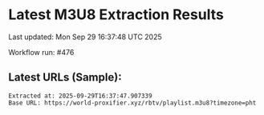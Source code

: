 # Latest M3U8 Extraction Results

Last updated: Mon Sep 29 16:37:48 UTC 2025

Workflow run: #476

## Latest URLs (Sample):
```
Extracted at: 2025-09-29T16:37:47.907339
Base URL: https://world-proxifier.xyz/rbtv/playlist.m3u8?timezone=pht

```
